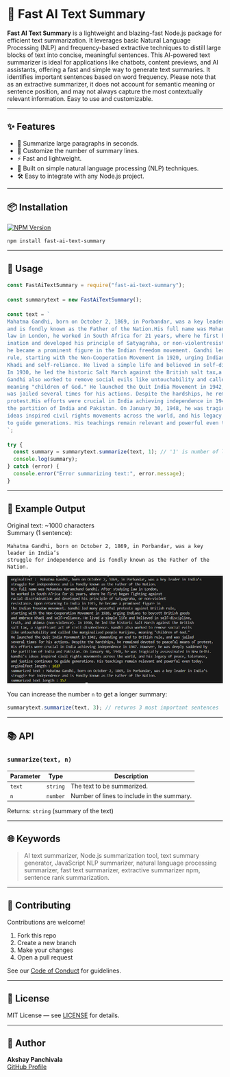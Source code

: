 

# 🧠 Fast AI Text Summary

**Fast AI Text Summary** is a lightweight and blazing-fast Node.js package for efficient text summarization. It leverages basic Natural Language Processing (NLP) and frequency-based extractive techniques to distill large blocks of text into concise, meaningful sentences. This AI-powered text summarizer is ideal for applications like chatbots, content previews, and AI assistants, offering a fast and simple way to generate text summaries. It identifies important sentences based on word frequency. Please note that as an extractive summarizer, it does not account for semantic meaning or sentence position, and may not always capture the most contextually relevant information. Easy to use and customizable.

---

## ✨ Features

- 📜 Summarize large paragraphs in seconds.
- 🔢 Customize the number of summary lines.
- ⚡ Fast and lightweight.
- 🧠 Built on simple natural language processing (NLP) techniques.
- 🛠️ Easy to integrate with any Node.js project.

---

## 📦 Installation

[![NPM Version](https://img.shields.io/npm/v/fast-ai-text-summary.svg)](https://www.npmjs.com/package/fast-ai-text-summary)

```bash
npm install fast-ai-text-summary
```

---

## 🚀 Usage

```javascript
const FastAiTextSummary = require("fast-ai-text-summary");

const summarytext = new FastAiTextSummary();

const text = `
Mahatma Gandhi, born on October 2, 1869, in Porbandar, was a key leader in India’s struggle for independence
and is fondly known as the Father of the Nation.His full name was Mohandas Karamchand Gandhi. After studying
law in London, he worked in South Africa for 21 years, where he first began fighting against racial discrim-
ination and developed his principle of Satyagraha, or non-violentresistance. Upon returning to India in 1915,
he became a prominent figure in the Indian freedom movement. Gandhi led many peaceful protests against British
rule, starting with the Non-Cooperation Movement in 1920, urging Indians to boycott British goods and embrace
Khadi and self-reliance. He lived a simple life and believed in self-discipline, truth, and ahinsa(non-violence).
In 1930, he led the historic Salt March against the British salt tax,a significant act of civil disobedience.
Gandhi also worked to remove social evils like untouchability and called the marginalized people Harijans,
meaning "children of God." He launched the Quit India Movement in 1942, demanding an end to British rule, and
was jailed several times for his actions. Despite the hardships, he remained devoted to peaceful means of
protest.His efforts were crucial in India achieving independence in 1947. However, he was deeply saddened by
the partition of India and Pakistan. On January 30, 1948, he was tragically assassinated in New Delhi.Gandhi's
ideas inspired civil rights movements across the world, and his legacy of peace, tolerance, and justice continues
to guide generations. His teachings remain relevant and powerful even today.
`;

try {
  const summary = summarytext.summarize(text, 1); // '1' is number of lines/sentences in summary
  console.log(summary);
} catch (error) {
  console.error("Error summarizing text:", error.message);
}
```

---

## 🧪 Example Output

Original text: ~1000 characters  
Summary (1 sentence):

```text
Mahatma Gandhi, born on October 2, 1869, in Porbandar, was a key leader in India’s
struggle for independence and is fondly known as the Father of the Nation.
```

![Alt text](https://github.com/AkshayPanchivala/fast-ai-text-summary/blob/main/assets/outputImage.png)


You can increase the number `n` to get a longer summary:

```javascript
summarytext.summarize(text, 3); // returns 3 most important sentences
```
---


## 📚 API

### `summarize(text, n)`

| Parameter | Type     | Description                                      |
|-----------|----------|--------------------------------------------------|
| `text`    | `string` | The text to be summarized.                      |
| `n`       | `number` | Number of lines to include in the summary. |

Returns: `string` (summary of the text)

---

## 🌐 Keywords

> AI text summarizer, Node.js summarization tool, text summary generator, JavaScript NLP summarizer, natural language processing summarizer, fast text summarizer, extractive summarizer npm, sentence rank summarization.

---


## 🤝 Contributing

Contributions are welcome!

1. Fork this repo
2. Create a new branch
3. Make your changes
4. Open a pull request

See our [Code of Conduct](https://github.com/AkshayPanchivala/fast-ai-text-summary/blob/main/CODE_OF_CONDUCT.md) for guidelines.

---

## 📜 License

MIT License — see [LICENSE](https://github.com/AkshayPanchivala/fast-ai-text-summary/blob/main/LICENSE.txt) for details.

---

## 👤 Author

**Akshay Panchivala**  
[GitHub Profile](https://github.com/AkshayPanchivala/fast-ai-text-summary)

